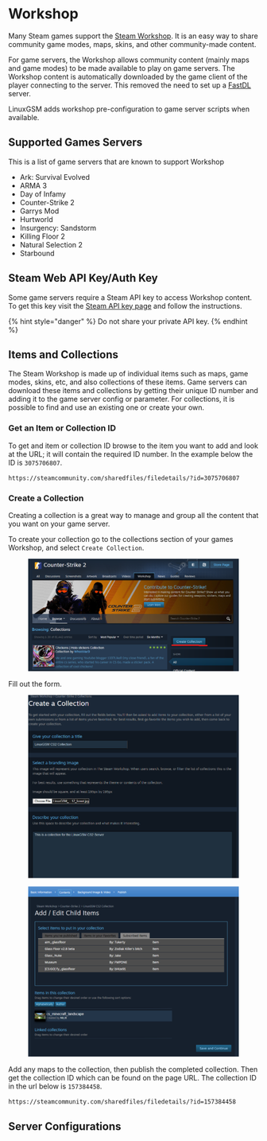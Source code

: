 # Workshop

Many Steam games support the [Steam Workshop](https://steamcommunity.com/workshop). It is an easy way to share community game modes, maps, skins, and other community-made content.

For game servers, the Workshop allows community content (mainly maps and game modes) to be made available to play on game servers. The Workshop content is automatically downloaded by the game client of the player connecting to the server. This removed the need to set up a [FastDL](../commands/fastdl.md) server.

LinuxGSM adds workshop pre-configuration to game server scripts when available.

## Supported Games Servers

This is a list of game servers that are known to support Workshop

* Ark: Survival Evolved
* ARMA 3
* Day of Infamy
* Counter-Strike 2
* Garrys Mod
* Hurtworld
* Insurgency: Sandstorm
* Killing Floor 2
* Natural Selection 2
* Starbound

## Steam Web API Key/Auth Key

Some game servers require a Steam API key to access Workshop content. To get this key visit the [Steam API key page](https://steamcommunity.com/dev/apikey) and follow the instructions.

{% hint style="danger" %}
Do not share your private API key.
{% endhint %}

## Items and Collections

The Steam Workshop is made up of individual items such as maps, game modes, skins, etc, and also collections of these items. Game servers can download these items and collections by getting their unique ID number and adding it to the game server config or parameter. For collections, it is possible to find and use an existing one or create your own.

### Get an Item or Collection ID

To get and item or collection ID browse to the item you want to add and look at the URL; it will contain the required ID number. In the example below the ID is `3075706807`.

```
https://steamcommunity.com/sharedfiles/filedetails/?id=3075706807
```

### Create a Collection

Creating a collection is a great way to manage and group all the content that you want on your game server.&#x20;

To create your collection go to the collections section of your games Workshop, and select `Create Collection`.

<figure><img src="../.gitbook/assets/image (2).png" alt=""><figcaption></figcaption></figure>

Fill out the form.

<figure><img src="../.gitbook/assets/image (1) (1).png" alt=""><figcaption></figcaption></figure>

<figure><img src="../.gitbook/assets/image (2) (1).png" alt=""><figcaption></figcaption></figure>

Add any maps to the collection, then publish the completed collection. Then get the collection ID which can be found on the page URL. The collection ID in the url below is `157384458`.

```
https://steamcommunity.com/sharedfiles/filedetails/?id=157384458
```

## Server Configurations

###
